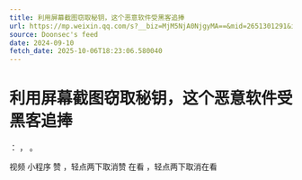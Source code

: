 ```yaml
---
title: 利用屏幕截图窃取秘钥，这个恶意软件受黑客追捧
url: https://mp.weixin.qq.com/s?__biz=MjM5NjA0NjgyMA==&mid=2651301291&idx=3&sn=93c131570f7cc44186e808f1d0f8c3d8
source: Doonsec's feed
date: 2024-09-10
fetch_date: 2025-10-06T18:23:06.580040
---
```


# 利用屏幕截图窃取秘钥，这个恶意软件受黑客追捧

：
，
。

视频
小程序
赞
，轻点两下取消赞
在看
，轻点两下取消在看